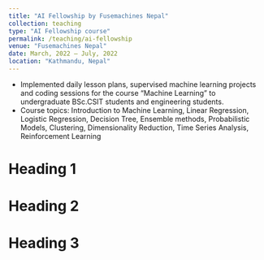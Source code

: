 ```yaml
---
title: "AI Fellowship by Fusemachines Nepal"
collection: teaching
type: "AI Fellowship course"
permalink: /teaching/ai-fellowship
venue: "Fusemachines Nepal"
date: March, 2022 – July, 2022
location: "Kathmandu, Nepal"
---
```


* Implemented daily lesson plans, supervised machine learning projects and coding sessions for the course “Machine Learning”
to undergraduate BSc.CSIT students and engineering students.
* Course topics: Introduction to Machine Learning, Linear Regression, Logistic Regression, Decision Tree, Ensemble methods,
Probabilistic Models, Clustering, Dimensionality Reduction, Time Series Analysis, Reinforcement Learning

Heading 1
======

Heading 2
======

Heading 3
======
